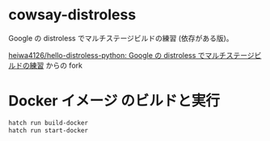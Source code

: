 # cowsay-distroless

Google の distroless でマルチステージビルドの練習 (依存がある版)。

[heiwa4126/hello-distroless-python: Google の distroless でマルチステージビルドの練習](https://github.com/heiwa4126/hello-distroless-python)
からの fork

# Docker イメージ のビルドと実行

```sh
hatch run build-docker
hatch run start-docker
```
